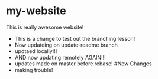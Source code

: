 # my-website
This is really awesome website!
* This is a change to test out the branching lesson! 
* Now updateing on update-readme branch
* updtaed locally!!!
* AND now updating remotely AGAIN!!!
* updates made on master before rebase! 
#New Changes
* making trouble!
